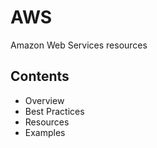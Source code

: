 # AWS

Amazon Web Services resources

## Contents
- Overview
- Best Practices
- Resources
- Examples
